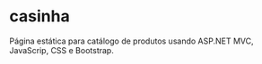 # casinha
Página estática para catálogo de produtos usando ASP.NET MVC, JavaScrip, CSS e Bootstrap.
